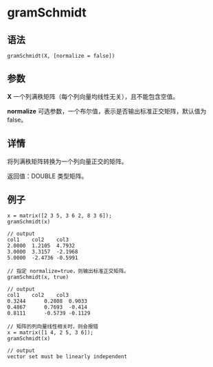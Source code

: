 # gramSchmidt

## 语法

`gramSchmidt(X, [normalize = false])`

## 参数

**X** 一个列满秩矩阵（每个列向量均线性无关），且不能包含空值。

**normalize** 可选参数，一个布尔值，表示是否输出标准正交矩阵，默认值为 false。

## 详情

将列满秩矩阵转换为一个列向量正交的矩阵。

返回值：DOUBLE 类型矩阵。

## 例子

```
x = matrix([2 3 5, 3 6 2, 8 3 6]);
gramSchmidt(x)

// output
col1    col2    col3
2.0000  1.2105  4.7932
3.0000  3.3157  -2.1968
5.0000  -2.4736 -0.5991

// 指定 normalize=true，则输出标准正交矩阵。
gramSchmidt(x, true)

// output
col1    col2    col3
0.3244      0.2808  0.9033
0.4867      0.7693  -0.414
0.8111      -0.5739 -0.1129

// 矩阵的列向量线性相关时，则会报错
x = matrix([1 4, 2 5, 3 6]);
gramSchmidt(x)

// output
vector set must be linearly independent
```

